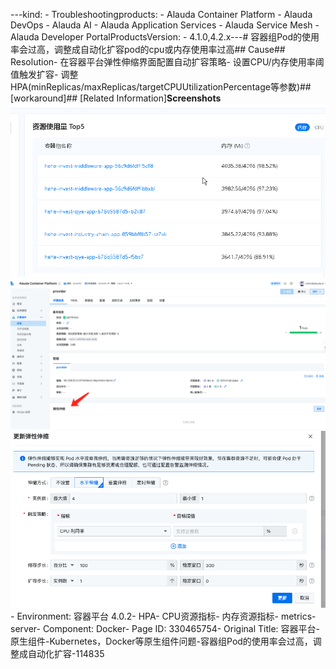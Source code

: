 ---kind:   - Troubleshootingproducts:    - Alauda Container Platform   - Alauda DevOps   - Alauda AI   - Alauda Application Services   - Alauda Service Mesh   - Alauda Developer PortalProductsVersion:   - 4.1.0,4.2.x---<!-- A type of document that involves encountering a fault, diag...it, performing root cause analysis, and providing solutions. --># 容器组Pod的使用率会过高，调整成自动化扩容pod的cpu或内存使用率过高## Cause## Resolution- 在容器平台弹性伸缩界面配置自动扩容策略- 设置CPU/内存使用率阈值触发扩容- 调整HPA(minReplicas/maxReplicas/targetCPUUtilizationPercentage等参数)## [workaround]## [Related Information]**Screenshots**![](assets/rong-qi-ping-tai-yuan-sheng-zu-jian-kubernetes-dockerdeng-yuan-sheng-zu-jian-wen/1754882753_99781_713579_1.png)![](assets/rong-qi-ping-tai-yuan-sheng-zu-jian-kubernetes-dockerdeng-yuan-sheng-zu-jian-wen/mceclip2_1754883475441_dode4.png)![](assets/rong-qi-ping-tai-yuan-sheng-zu-jian-kubernetes-dockerdeng-yuan-sheng-zu-jian-wen/mceclip3_1754883501045_9lv68.png)- Environment: 容器平台 4.0.2- HPA- CPU资源指标- 内存资源指标- metrics-server- Component: Docker- Page ID: 330465754- Original Title: 容器平台-原生组件-Kubernetes，Docker等原生组件问题-容器组Pod的使用率会过高，调整成自动化扩容-114835